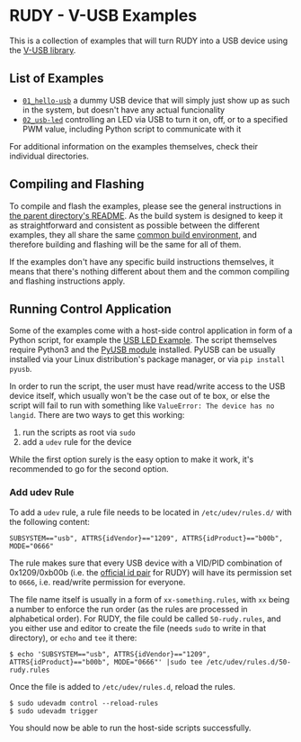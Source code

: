 # RUDY - V-USB Examples

This is a collection of examples that will turn RUDY into a USB device using the [V-USB library](https://www.obdev.at/products/vusb/index.html).


## List of Examples

- [`01_hello-usb`](01_hello-usb/) a dummy USB device that will simply just show up as such in the system, but doesn't have any actual funcionality
- [`02_usb-led`](02_usb-led/) controlling an LED via USB to turn it on, off, or to a specified PWM value, including Python script to communicate with it

For additional information on the examples themselves, check their individual directories.


## Compiling and Flashing

To compile and flash the examples, please see the general instructions in [the parent directory's README](../). As the build system is designed to keep it as straightforward and consistent as possible between the different examples, they all share the same [common build environment](common/), and therefore building and flashing will be the same for all of them.

If the examples don't have any specific build instructions themselves, it means that there's nothing different about them and the common compiling and flashing instructions apply.

## Running Control Application

Some of the examples come with a host-side control application in form of a Python script, for example the [USB LED Example](02_usb-led). The script themselves require Python3 and the [PyUSB module](https://github.com/pyusb/pyusb) installed. PyUSB can be usually installed via your Linux distribution's package manager, or via `pip install pyusb`.

In order to run the script, the user must have read/write access to the USB device itself, which usually won't be the case out of te box, or else the script will fail to run with something like `ValueError: The device has no langid`. There are two ways to get this working:

1. run the scripts as root via `sudo`
2. add a `udev` rule for the device

While the first option surely is the easy option to make it work, it's recommended to go for the second option.

### Add udev Rule

To add a `udev` rule, a rule file needs to be located in `/etc/udev/rules.d/` with the following content:
```
SUBSYSTEM=="usb", ATTRS{idVendor}=="1209", ATTRS{idProduct}=="b00b", MODE="0666"
```

The rule makes sure that every USB device with a VID/PID combination of 0x1209/0xb00b (i.e. the [official id pair](http://pid.codes/1209/B00B/) for RUDY) will have its permission set to `0666`, i.e. read/write permission for everyone.

The file name itself is usually in a form of `xx-something.rules`, with `xx` being a number to enforce the run order (as the rules are processed in alphabetical order). For RUDY, the file could be called `50-rudy.rules`, and you either use and editor to create the file (needs `sudo` to write in that directory), or `echo` and `tee` it there:
```
$ echo 'SUBSYSTEM=="usb", ATTRS{idVendor}=="1209", ATTRS{idProduct}=="b00b", MODE="0666"' |sudo tee /etc/udev/rules.d/50-rudy.rules
```

Once the file is added to `/etc/udev/rules.d`, reload the rules.
```
$ sudo udevadm control --reload-rules
$ sudo udevadm trigger
```

You should now be able to run the host-side scripts successfully.

